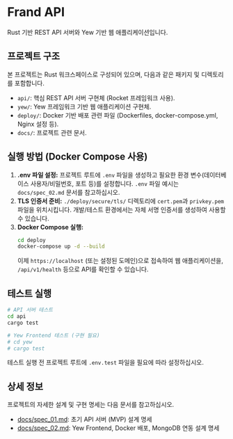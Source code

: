 # Frand API

Rust 기반 REST API 서버와 Yew 기반 웹 애플리케이션입니다.

## 프로젝트 구조

본 프로젝트는 Rust 워크스페이스로 구성되어 있으며, 다음과 같은 패키지 및 디렉토리를 포함합니다.

*   `api/`: 핵심 REST API 서버 구현체 (Rocket 프레임워크 사용).
*   `yew/`: Yew 프레임워크 기반 웹 애플리케이션 구현체.
*   `deploy/`: Docker 기반 배포 관련 파일 (Dockerfiles, docker-compose.yml, Nginx 설정 등).
*   `docs/`: 프로젝트 관련 문서.

## 실행 방법 (Docker Compose 사용)

1.  **.env 파일 설정:** 프로젝트 루트에 `.env` 파일을 생성하고 필요한 환경 변수(데이터베이스 사용자/비밀번호, 포트 등)를 설정합니다. `.env` 파일 예시는 `docs/spec_02.md` 문서를 참고하십시오.
2.  **TLS 인증서 준비:** `./deploy/secure/tls/` 디렉토리에 `cert.pem`과 `privkey.pem` 파일을 위치시킵니다. 개발/테스트 환경에서는 자체 서명 인증서를 생성하여 사용할 수 있습니다.
3.  **Docker Compose 실행:**
    ```bash
    cd deploy
    docker-compose up -d --build
    ```
    이제 `https://localhost` (또는 설정된 도메인)으로 접속하여 웹 애플리케이션을, `/api/v1/health` 등으로 API를 확인할 수 있습니다.

## 테스트 실행

```bash
# API 서버 테스트
cd api
cargo test

# Yew Frontend 테스트 (구현 필요)
# cd yew
# cargo test
```
테스트 실행 전 프로젝트 루트에 `.env.test` 파일을 필요에 따라 설정하십시오.

## 상세 정보

프로젝트의 자세한 설계 및 구현 명세는 다음 문서를 참고하십시오.

*   [docs/spec_01.md](docs/spec_01.md): 초기 API 서버 (MVP) 설계 명세
*   [docs/spec_02.md](docs/spec_02.md): Yew Frontend, Docker 배포, MongoDB 연동 설계 명세
